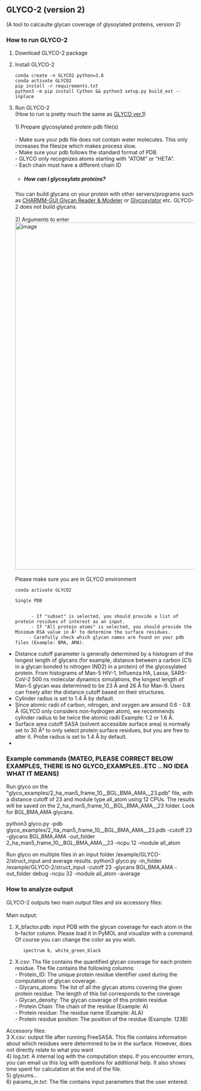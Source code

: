 ## GLYCO-2 (version 2) <br />
(A tool to calcaulte glycan coverage of glysoylated proteins, version 2)

### How to run GLYCO-2

1. Download GLYCO-2 package 

2. Install GLYCO-2
       
       conda create -n GLYCO2 python=3.8
       conda activate GLYCO2
       pip install -r requirements.txt
       python3 -m pip install Cython && python3 setup.py build_ext --inplace
   
4. Run GLYCO-2 <br />
(How to run is pretty much the same as [GLYCO ver.1](https://github.com/myungjinlee/GLYCO/blob/main/README.md)) <br /> <br />
        1) Prepare glycosylated protein pdb file(s) <br /> <br />
              - Make sure your pdb file does not contain water molecules. This only increases the filesize which makes process slow. <br />
              - Make sure your pdb follows the standard format of PDB.<br />
                            - GLYCO only recognizes atoms starting with "ATOM" or "HETA".<br />
                            - Each chain must have a different chain ID <br />

    * ##### How can I glycosylate proteins? 
    You can build glycans on your protein with other servers/programs such as [CHARMM-GUI Glycan Reader & Modeler](https://charmm-gui.org/?doc=input/glycan) or [Glycosylator](https://github.com/tlemmin/glycosylator) etc. GLYCO-2 does not build glycans.<br /><br />
        2) Arguments to enter <br />
        <img width="925" alt="image" src="https://github.com/meteosR/GLYCO-2/assets/32939217/68da2c2c-90aa-4b8b-9b0e-88d2cc103cce"><br />
      <br />  Please make sure you are in GLYCO environment<br />
      
       conda activate GLYCO2

       Single PDB


             - If "subset" is selected, you should provide a list of protein residues of interest as an input.
             - If "All protein atoms" is selected, you should provide the Minimum RSA value in Å² to determine the surface residues.
            - Carefully check which glycan names are found on your pdb files (Example: BMA, AMA).
  - Distance cutoff parameter is generally determined by a histogram of the longest length of glycans (for example, distance between a carbon (C1) in a glycan bonded to nitrogen (ND2) in a protein) of the glycosylated protein. From histograms of Man-5 HIV-1, Influenza HA, Lassa, SARS-CoV-2 500 ns molecular dynamics simulations, the longest length of Man-5 glycan was determined to be 23 Å and 26 Å for Man-9. Users can freely alter the distance cutoff based on their structures.
  - Cylinder radius is set to 1.4 Å by default.
  - Since atomic radii of carbon, nitrogen, and oxygen are around 0.6 - 0.8 Å (GLYCO only considers non-hydrogen atom), we recommends cylinder radius to be twice the atomic radii Example: 1.2 or 1.6 Å.
  - Surface area cutoff SASA (solvent accessible surface area) is normally set to 30 Å² to only select protein surface residues, but you are free to alter it. Probe radius is set to 1.4 Å by default.
  - 
### Example commands (MATEO, PLEASE CORRECT BELOW EXAMPLES, THERE IS NO GLYCO_EXAMPLES..ETC ..  NO IDEA WHAT IT MEANS)

Run glyco on the "glyco_examples/2_ha_man5_frame_10__BGL_BMA_AMA__23.pdb" file, with a distance cutoff of 23 and module type all_atom using 12 CPUs. The results will be saved on the 2_ha_man5_frame_10__BGL_BMA_AMA__23 folder.
Look for BGL,BMA,AMA glycans.

python3 glyco.py -pdb glyco_examples/2_ha_man5_frame_10__BGL_BMA_AMA__23.pdb -cutoff 23 -glycans BGL,BMA,AMA -out_folder 2_ha_man5_frame_10__BGL_BMA_AMA__23 -ncpu 12 -module all_atom

Run glyco on multiple files in an input folder /example/GLYCO-2/struct_input and average results. 
python3 glyco.py -in_folder /example/GLYCO-2/struct_input -cutoff 23 -glycans BGL,BMA,AMA -out_folder debug -ncpu 32 -module all_atom -average 

### How to analyze output
GLYCO-2 outputs two main output files and six accessory files:<br /><br />
Main output:<br />
  1) X_bfactor.pdb: input PDB with the glycan coverage for each atom in the b-factor column. Please load it in PyMOL and visualize with a command. Of course you can change the color as you wish.<br />
  
            spectrum b, white_green_black 
            
  2) X.csv: Ths file contains the quantified glycan coverage for each protein residue. The file contains the following columns:<br />
    - Protein_ID: The unique protein residue identifier used during the computation of glycan coverage.<br />
    - Glycans_atoms: The list of all the glycan atoms covering the given protein residue. The length of this list corresponds to the coverage<br />
    - Glycan_density: The glycan coverage of this protein residue<br />
    - Protein Chain: The chain of the residue (Example: A)<br />
    - Protein residue: The residue name (Example: ALA)<br />
    - Protein residue position: The position of the residue (Example: 123B)<br />

Accessory files:<br />
  3 X.csv: output file after running FreeSASA. This file contains information about which residues were determined to be in the surface.
However, does not directly relate to what you want<br />
  4) log.txt: A internal log with the computation steps. If you encounter errors, you can email us this log with questions for additional help. It also shows time spent for calculation at the end of the file.<br />
  5) glysums...<br />
  6) params_in.txt: The file contains input parameters that the user entered.<br />

